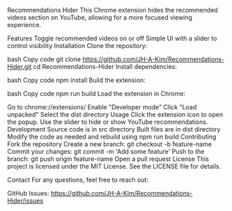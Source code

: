 Recommendations Hider
This Chrome extension hides the recommended videos section on YouTube, allowing for a more focused viewing experience.

Features
Toggle recommended videos on or off
Simple UI with a slider to control visibility
Installation
Clone the repository:

bash
Copy code
git clone https://github.com/JH-A-Kim/Recommendations-Hider.git
cd Recommendations-Hider
Install dependencies:

bash
Copy code
npm install
Build the extension:

bash
Copy code
npm run build
Load the extension in Chrome:

Go to chrome://extensions/
Enable "Developer mode"
Click "Load unpacked"
Select the dist directory
Usage
Click the extension icon to open the popup.
Use the slider to hide or show YouTube recommendations.
Development
Source code is in src directory
Built files are in dist directory
Modify the code as needed and rebuild using npm run build
Contributing
Fork the repository
Create a new branch: git checkout -b feature-name
Commit your changes: git commit -m 'Add some feature'
Push to the branch: git push origin feature-name
Open a pull request
License
This project is licensed under the MIT License. See the LICENSE file for details.

Contact
For any questions, feel free to reach out:

GitHub Issues: https://github.com/JH-A-Kim/Recommendations-Hider/issues
